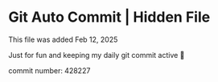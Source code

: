 # Git Auto Commit | Hidden File

This file was added Feb 12, 2025

Just for fun and keeping my daily git commit active 🤪

commit number: 428227
